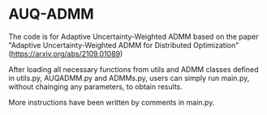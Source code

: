 # AUQ-ADMM
The code is for Adaptive Uncertainty-Weighted ADMM based on the paper "Adaptive Uncertainty-Weighted ADMM for Distributed Optimization" (https://arxiv.org/abs/2109.01089)

After loading all necessary functions from utils and ADMM classes defined in utils.py, AUQADMM.py and ADMMs.py, users can simply run main.py, without chainging any parameters, to obtain results.

More instructions have been written by comments in main.py.
